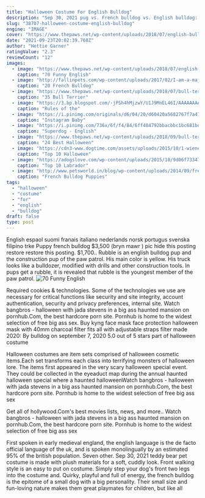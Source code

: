 ```yaml
---
title: "Halloween Costume For English Bulldog"
description: "Sep 30, 2021 pug vs. French bulldog vs. English bulldog: which is the finest friend for your family? september 30, 2021, 11:21 am  Nurses weigh in on why the sexy nurse halloween costume"
slug: "38707-halloween-costume-english-bulldog"
engine: "IMAGE"
cover: "https://www.thepaws.net/wp-content/uploads/2018/07/english-bulldog-halloween-dog-costume-43.jpg"
date: "2021-09-23T20:02:39.768Z"
author: "Hettie Garner"
ratingValue: "2.3"
reviewCount: "12"
images:
  - image: "https://www.thepaws.net/wp-content/uploads/2018/07/english-bulldog-halloween-dog-costume-43.jpg"
    caption: "70 Funny English"
  - image: "http://fallinpets.com/wp-content/uploads/2017/02/I-am-a-majestic-giraffe-French-Bulldog-in-Costume.jpg"
    caption: "20 French Bulldog"
  - image: "https://www.thepaws.net/wp-content/uploads/2018/07/bull-terrier-dog-halloween-costume-36.jpg"
    caption: "35 Bull Terrier"
  - image: "https://3.bp.blogspot.com/-jPSh4hMjzwY/U1J9MnEL46I/AAAAAAAACao/UJz_EJMjdH0/s1600/large+dog+costume+8.jpg"
    caption: "Rules of the"
  - image: "https://i.pinimg.com/originals/d6/04/20/d60420a5682767f7a47df90c9782e98f.jpg"
    caption: "Instagram Baby"
  - image: "https://i.pinimg.com/736x/6f/f4/84/6ff484792bbacbbc1bc681bd7269cfee--english-bulldog-pictures-english-bulldogs.jpg"
    caption: "Superdog - English"
  - image: "https://www.thepaws.net/wp-content/uploads/2018/09/bull-terrier-costume-1.jpg"
    caption: "24 Best Halloween"
  - image: "https://cdn3-www.dogtime.com/assets/uploads/2015/10/1-wiener-dog-elvis.png"
    caption: "Top 10 Halloween"
  - image: "https://adogslove.com/wp-content/uploads/2015/10/9d06f7334773a5acbedb22bb71ae4beb.jpg"
    caption: "Top 10 Labrador"
  - image: "http://www.petsworld.in/blog/wp-content/uploads/2014/09/french-Bulldog-love-play-with-basketall2.jpg"
    caption: "French Bulldog Puppies"
tags:
  - "halloween"
  - "costume"
  - "for"
  - "english"
  - "bulldog"
draft: false
type: post
---
```


English espaol suomi franais italiano nederlands norsk portugus svenska filipino trke  Puppy french bulldog $3,500 (bryn mawr ) pic hide this posting restore restore this posting. $1,700.. Rubble is an english bulldog pup and the construction pup of the paw patrol. His main color is yellow. His truck looks like a bulldozer, modified with drills and other construction tools. In pups get a rubble, it is revealed that rubble is the youngest member of the paw patrol.
![70 Funny English](https://www.thepaws.net/wp-content/uploads/2018/07/english-bulldog-halloween-dog-costume-43.jpg "70 Funny English")

Required cookies &amp; technologies. Some of the technologies we use are necessary for critical functions like security and site integrity, account authentication, security and privacy preferences, internal site. Watch bangbros - halloween with jada stevens in a big ass haunted mansion on pornhub.Com, the best hardcore porn site. Pornhub is home to the widest selection of free big ass sex. Buy kyng face mask  face protection  halloween mask with 40mm charcoal filter fits all with adjustable straps  filter made 2020:  By bulldog on september 7, 2020 5.0 out of 5 stars part of halloween costume
<!--inArticleAds-->

<!--galleryOne-->

Halloween costumes are item sets comprised of halloween cosmetic items.Each set transforms each class into terrifying monsters of halloween lore. The items first appeared in the very scary halloween special event. They could be collected in the eyeaduct map during the annual haunted halloween special where a haunted halloweenWatch bangbros - halloween with jada stevens in a big ass haunted mansion on pornhub.Com, the best hardcore porn site. Pornhub is home to the widest selection of free big ass sex
<!--inArticleAds-->

<!--galleryTwo-->

Get all of hollywood.Com's best movies lists, news, and more.. Watch bangbros - halloween with jada stevens in a big ass haunted mansion on pornhub.Com, the best hardcore porn site. Pornhub is home to the widest selection of free big ass sex
<!--galleryThree-->

First spoken in early medieval england, the english language is the de facto official language of the uk, and is spoken monolingually by an estimated 95% of the british population. Seven other. Sep 30, 2021 teddy bear pet costume is made with plush materials for a soft, cuddly look. Front walking style is an easy to put on costume. Simply step your dog's front two legs into the costume and. Quirky, playful and full of energy, the french bulldog is the epitome of a small dog with a big personality. Their small size and fun-loving nature makes them great playmates for children, but like all